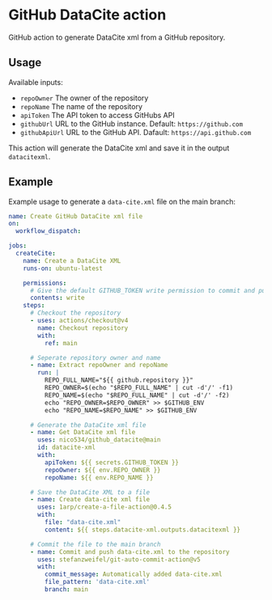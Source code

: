 # GitHub DataCite action

GitHub action to generate DataCite xml from a GitHub repository.

## Usage
Available inputs:
- `repoOwner` The owner of the repository
- `repoName` The name of the repository
- `apiToken` The API token to access GitHubs API
- `githubUrl` URL to the GitHub instance. Default: `https://github.com`
- `githubApiUrl` URL to the GitHub API. Dafault: `https://api.github.com`

This action will generate the DataCite xml and save it in the output `datacitexml`.

## Example
Example usage to generate a `data-cite.xml` file on the main branch:
```yaml
name: Create GitHub DataCite xml file
on:
  workflow_dispatch:

jobs:
  createCite:
    name: Create a DataCite XML
    runs-on: ubuntu-latest

    permissions:
      # Give the default GITHUB_TOKEN write permission to commit and push the changed files back to the repository.
      contents: write
    steps:
      # Checkout the repository
      - uses: actions/checkout@v4
        name: Checkout repository
        with:
          ref: main

      # Seperate repository owner and name
      - name: Extract repoOwner and repoName
        run: |
          REPO_FULL_NAME="${{ github.repository }}"
          REPO_OWNER=$(echo "$REPO_FULL_NAME" | cut -d'/' -f1)
          REPO_NAME=$(echo "$REPO_FULL_NAME" | cut -d'/' -f2)
          echo "REPO_OWNER=$REPO_OWNER" >> $GITHUB_ENV
          echo "REPO_NAME=$REPO_NAME" >> $GITHUB_ENV

      # Generate the DataCite xml file
      - name: Get DataCite xml file
        uses: nico534/github_datacite@main
        id: datacite-xml
        with:
          apiToken: ${{ secrets.GITHUB_TOKEN }}
          repoOwner: ${{ env.REPO_OWNER }}
          repoName: ${{ env.REPO_NAME }}

      # Save the DataCite XML to a file
      - name: Create data-cite xml file
        uses: 1arp/create-a-file-action@0.4.5
        with:
          file: "data-cite.xml"
          content: ${{ steps.datacite-xml.outputs.datacitexml }}

      # Commit the file to the main branch
      - name: Commit and push data-cite.xml to the repository
        uses: stefanzweifel/git-auto-commit-action@v5
        with:
          commit_message: Automatically added data-cite.xml
          file_pattern: 'data-cite.xml'
          branch: main
```
